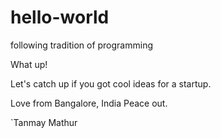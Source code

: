 # hello-world
following tradition of programming

What up!

Let's catch up if you got cool ideas for a startup.

Love from Bangalore, India
Peace out.

`Tanmay Mathur

